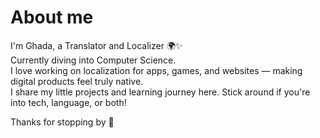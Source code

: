 # About me

I'm Ghada, a Translator and Localizer 🌍✨  
Currently diving into Computer Science.  
I love working on localization for apps, games, and websites — making digital products feel truly native.  
I share my little projects and learning journey here. Stick around if you're into tech, language, or both!

Thanks for stopping by 💖
